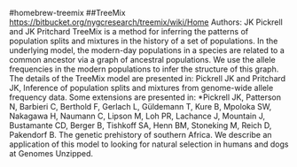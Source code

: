 #homebrew-treemix
##TreeMix
https://bitbucket.org/nygcresearch/treemix/wiki/Home
Authors: JK Pickrell and JK Pritchard
TreeMix is a method for inferring the patterns of population splits and mixtures in the history of a set of populations.
In the underlying model, the modern-day populations in a species are related to a common ancestor via a graph of ancestral populations.
We use the allele frequencies in the modern populations to infer the structure of this graph.
The details of the TreeMix model are presented in: Pickrell JK and Pritchard JK, Inference of population splits and mixtures from genome-wide allele frequency data.
Some extensions are presented in:
*Pickrell JK, Patterson N, Barbieri C, Berthold F, Gerlach L, Güldemann T, Kure B, Mpoloka SW, Nakagawa H, Naumann C, Lipson M, Loh PR, Lachance J, Mountain J, Bustamante CD, Berger B, Tishkoff SA, Henn BM, Stoneking M, Reich D, Pakendorf B. The genetic prehistory of southern Africa.
We describe an application of this model to looking for natural selection in humans and dogs at Genomes Unzipped.
